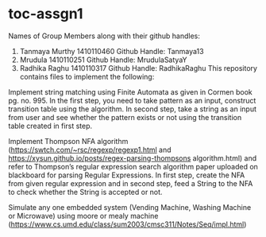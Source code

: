 # toc-assgn1
Names of Group Members along with their github handles:

1) Tanmaya Murthy 1410110460 Github Handle: Tanmaya13
2) Mrudula        1410110251 Github Handle: MrudulaSatyaY
3) Radhika Raghu  1410110317 Github Handle: RadhikaRaghu
This repository contains files to implement the following:

Implement string matching using Finite Automata as given in Cormen book pg. no. 995. In the first step, you need to take pattern as    an
input, construct transition table using the algorithm. In second step, take a string as an input from user and see whether the pattern
exists or not using the transition table created in first step.

Implement Thompson NFA algorithm (https://swtch.com/~rsc/regexp/regexp1.html and https://xysun.github.io/posts/regex-parsing-thompsons
algorithm.html) and refer to Thompson’s regular expression search algorithm paper uploaded on blackboard for parsing Regular Expressions.
In first step, create the NFA from given regular expression and in second step, feed a String to the NFA to check whether the String is
accepted or not.

Simulate any one embedded system (Vending Machine, Washing Machine or Microwave) using moore or mealy machine
(https://www.cs.umd.edu/class/sum2003/cmsc311/Notes/Seq/impl.html)
